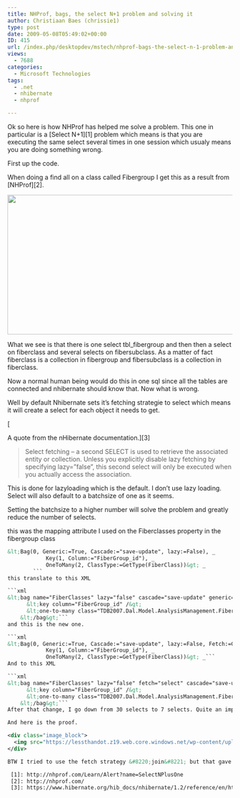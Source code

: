 ```yaml
---
title: NHProf, bags, the select N+1 problem and solving it
author: Christiaan Baes (chrissie1)
type: post
date: 2009-05-08T05:49:02+00:00
ID: 415
url: /index.php/desktopdev/mstech/nhprof-bags-the-select-n-1-problem-and-s/
views:
  - 7688
categories:
  - Microsoft Technologies
tags:
  - .net
  - nhibernate
  - nhprof

---
```

Ok so here is how NHProf has helped me solve a problem. This one in particular is a [Select N+1][1] problem which means is that you are executing the same select several times in one session which usualy means you are doing something wrong. 

First up the code.

When doing a find all on a class called Fibergroup I get this as a result from [NHProf][2].

<div class="image_block">
  <img src="https://lessthandot.z19.web.core.windows.net/wp-content/uploads/blogs/DesktopDev/NHProf/NHProf1.png" alt="" title="" width="744" height="313" />
</div>

What we see is that there is one select tbl_fibergroup and then then a select on fiberclass and several selects on fibersubclass. As a matter of fact fiberclass is a collection in fibergroup and fibersubclass is a collection in fiberclass.

Now a normal human being would do this in one sql since all the tables are connected and nhibernate should know that. Now what is wrong.

Well by default Nhibernate sets it&#8217;s fetching strategie to select which means it will create a select for each object it needs to get.
  
[
  
A quote from the nHibernate documentation.][3]

> Select fetching &#8211; a second SELECT is used to retrieve the associated entity or collection. Unless you explicitly disable lazy fetching by specifying lazy=&#8221;false&#8221;, this second select will only be executed when you actually access the association. 

This is done for lazyloading which is the default. I don&#8217;t use lazy loading. Select will also default to a batchsize of one as it seems. 

Setting the batchsize to a higher number will solve the problem and greatly reduce the number of selects.

this was the mapping attribute I used on the Fiberclasses property in the fibergroup class

```xml
&lt;Bag(0, Generic:=True, Cascade:="save-update", lazy:=False), _
            Key(1, Column:="FiberGroup_id"), _
            OneToMany(2, ClassType:=GetType(FiberClass))&gt; _
        ```
this translate to this XML

```xml
&lt;bag name="FiberClasses" lazy="false" cascade="save-update" generic="true"&gt;
      &lt;key column="FiberGroup_id" /&gt;
      &lt;one-to-many class="TDB2007.Dal.Model.AnalysisManagement.FiberClass, TDB2007.Dal.Model" /&gt;
    &lt;/bag&gt;```
and this is the new one.

```xml
&lt;Bag(0, Generic:=True, Cascade:="save-update", lazy:=False, Fetch:=CollectionFetchMode.Select, BatchSize:=10), _
            Key(1, Column:="FiberGroup_id"), _
            OneToMany(2, ClassType:=GetType(FiberClass))&gt; _```
And to this XML

```xml
&lt;bag name="FiberClasses" lazy="false" fetch="select" cascade="save-update" batch-size="10" generic="true"&gt;
      &lt;key column="FiberGroup_id" /&gt;
      &lt;one-to-many class="TDB2007.Dal.Model.AnalysisManagement.FiberClass, TDB2007.Dal.Model" /&gt;
    &lt;/bag&gt;```
After that change, I go down from 30 selects to 7 selects. Quite an improvement I think.

And here is the proof.

<div class="image_block">
  <img src="https://lessthandot.z19.web.core.windows.net/wp-content/uploads/blogs/DesktopDev/NHProf/NHProf3.png" alt="" title="" width="700" height="120" />
</div>

BTW I tried to use the fetch strategy &#8220;join&#8221; but that gave me the wrong results. From what I have read join doesn&#8217;t work so well on bag only on set, but I could be wrong.

 [1]: http://nhprof.com/Learn/Alert?name=SelectNPlusOne
 [2]: http://nhprof.com/
 [3]: https://www.hibernate.org/hib_docs/nhibernate/1.2/reference/en/html/performance.html